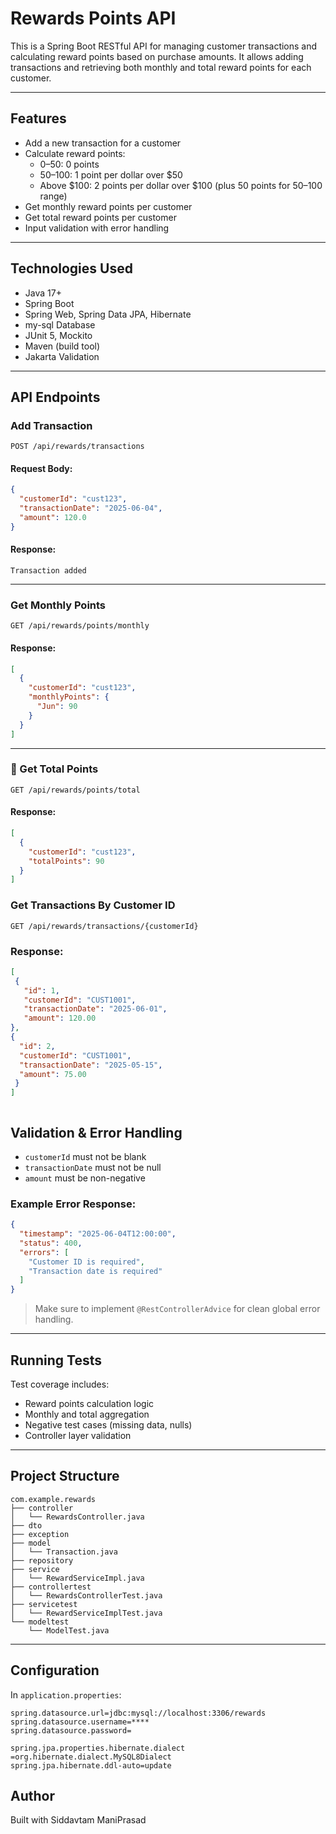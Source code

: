 
# Rewards Points API

This is a Spring Boot RESTful API for managing customer transactions and calculating reward points based on purchase amounts. 
It allows adding transactions and retrieving both monthly and total reward points for each customer.

---

## Features

- Add a new transaction for a customer
- Calculate reward points:
    - $0–$50: 0 points
    - $50–$100: 1 point per dollar over $50
    - Above $100: 2 points per dollar over $100 (plus 50 points for $50–$100 range)
- Get monthly reward points per customer
- Get total reward points per customer
- Input validation with error handling

---

## Technologies Used

- Java 17+
- Spring Boot
- Spring Web, Spring Data JPA, Hibernate
- my-sql Database 
- JUnit 5, Mockito
- Maven  (build tool)
- Jakarta Validation

---
## API Endpoints

### Add Transaction

```
POST /api/rewards/transactions
```

#### Request Body:
```json
{
  "customerId": "cust123",
  "transactionDate": "2025-06-04",
  "amount": 120.0
}
```

#### Response:
```
Transaction added
```

---

### Get Monthly Points

```
GET /api/rewards/points/monthly
```

#### Response:
```json
[
  {
    "customerId": "cust123",
    "monthlyPoints": {
      "Jun": 90
    }
  }
]
```

---

### 🧮 Get Total Points

```
GET /api/rewards/points/total
```

#### Response:
```json
[
  {
    "customerId": "cust123",
    "totalPoints": 90
  }
]
```

### Get Transactions By Customer ID

```
GET /api/rewards/transactions/{customerId}
```
### Response:
```json
[
 {
   "id": 1,
   "customerId": "CUST1001",
   "transactionDate": "2025-06-01",
   "amount": 120.00
},
{
  "id": 2,
  "customerId": "CUST1001",
  "transactionDate": "2025-05-15",
  "amount": 75.00
 }
]



```

## Validation & Error Handling

- `customerId` must not be blank
- `transactionDate` must not be null
- `amount` must be non-negative

### Example Error Response:
```json
{
  "timestamp": "2025-06-04T12:00:00",
  "status": 400,
  "errors": [
    "Customer ID is required",
    "Transaction date is required"
  ]
}
```

> Make sure to implement `@RestControllerAdvice` for clean global error handling.

---

## Running Tests



Test coverage includes:

- Reward points calculation logic
- Monthly and total aggregation
- Negative test cases (missing data, nulls)
- Controller layer validation

---

## Project Structure

```
com.example.rewards
├── controller
│   └── RewardsController.java
├── dto
├── exception
├── model
│   └── Transaction.java
├── repository
├── service
│   └── RewardServiceImpl.java
├── controllertest
│   └── RewardsControllerTest.java
├── servicetest
│   └── RewardServiceImplTest.java
└── modeltest
    └── ModelTest.java

```

---

## Configuration

In `application.properties`:

```properties
spring.datasource.url=jdbc:mysql://localhost:3306/rewards
spring.datasource.username=****
spring.datasource.password=

spring.jpa.properties.hibernate.dialect =org.hibernate.dialect.MySQL8Dialect
spring.jpa.hibernate.ddl-auto=update
```
## Author

Built with  Siddavtam ManiPrasad
